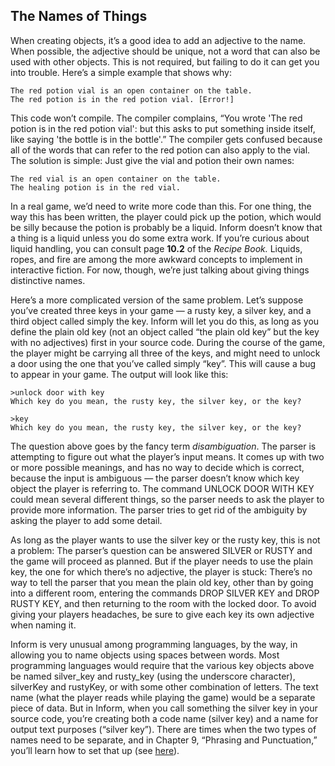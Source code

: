 ## The Names of Things

When creating objects, it’s a good idea to add an adjective to the name. When possible, the adjective should be unique, not a word that can also be used with other objects. This is not required, but failing to do it can get you into trouble. Here’s a simple example that shows why:

```inform7
The red potion vial is an open container on the table.
The red potion is in the red potion vial. [Error!]
```

This code won’t compile. The compiler complains, “You wrote 'The red potion is in the red potion vial': but this asks to put something inside itself, like saying 'the bottle is in the bottle'.” The compiler gets confused because all of the words that can refer to the red potion can also apply to the vial. The solution is simple: Just give the vial and potion their own names:

```inform7
The red vial is an open container on the table.
The healing potion is in the red vial.
```

In a real game, we’d need to write more code than this. For one thing, the way this has been written, the player could pick up the potion, which would be silly because the potion is probably be a liquid. Inform doesn’t know that a thing is a liquid unless you do some extra work. If you’re curious about liquid handling, you can consult page **10.2** of the _Recipe Book._ Liquids, ropes, and fire are among the more awkward concepts to implement in interactive fiction. For now, though, we’re just talking about giving things distinctive names.

Here’s a more complicated version of the same problem. Let’s suppose you’ve created three keys in your game — a rusty key, a silver key, and a third object called simply the key. Inform will let you do this, as long as you define the plain old key (not an object called “the plain old key” but the key with no adjectives) first in your source code. During the course of the game, the player might be carrying all three of the keys, and might need to unlock a door using the one that you’ve called simply “key”. This will cause a bug to appear in your game. The output will look like this:

```
>unlock door with key
Which key do you mean, the rusty key, the silver key, or the key?

>key
Which key do you mean, the rusty key, the silver key, or the key?
```

The question above goes by the fancy term _disambiguation_. The parser is attempting to figure out what the player’s input means. It comes up with two or more possible meanings, and has no way to decide which is correct, because the input is ambiguous — the parser doesn’t know which key object the player is referring to. The command UNLOCK DOOR WITH KEY could mean several different things, so the parser needs to ask the player to provide more information. The parser tries to get rid of the ambiguity by asking the player to add some detail.

As long as the player wants to use the silver key or the rusty key, this is not a problem: The parser’s question can be answered SILVER or RUSTY and the game will proceed as planned. But if the player needs to use the plain key, the one for which there’s no adjective, the player is stuck: There’s no way to tell the parser that you mean the plain old key, other than by going into a different room, entering the commands DROP SILVER KEY and DROP RUSTY KEY, and then returning to the room with the locked door. To avoid giving your players headaches, be sure to give each key its own adjective when naming it.

Inform is very unusual among programming languages, by the way, in allowing you to name objects using spaces between words. Most programming languages would require that the various key objects above be named silver_key and rusty_key (using the underscore character), silverKey and rustyKey, or with some other combination of letters. The text name (what the player reads while playing the game) would be a separate piece of data. But in Inform, when you call something the silver key in your source code, you’re creating both a code name (silver key) and a name for output text purposes (“silver key”). There are times when the two types of names need to be separate, and in Chapter 9, “Phrasing and Punctuation,” you’ll learn how to set that up (see [here](../chapter_9_phrasing_&_punctuation/the_names_of_things.md#the-names-of-things)).
